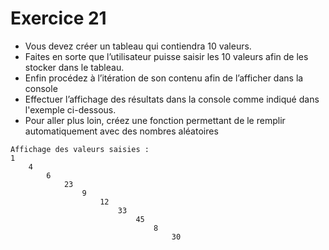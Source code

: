 # Exercice 21

- Vous devez créer un tableau qui contiendra 10 valeurs.
- Faites en sorte que l’utilisateur puisse saisir les 10 valeurs afin de les stocker dans le tableau.
- Enfin procédez à l’itération de son contenu afin de l’afficher dans la console
- Effectuer l’affichage des résultats dans la console comme indiqué dans l'exemple ci-dessous.
- Pour aller plus loin, créez une fonction permettant de le remplir automatiquement avec des nombres aléatoires
  
```
Affichage des valeurs saisies :
1
    4
        6
            23
                9
                    12
                        33
                            45
                                8
                                    30
```